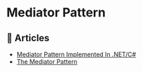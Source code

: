 # Mediator Pattern

## 📕 Articles
- [Mediator Pattern Implemented In .NET/C#](https://dasith.me/2019/01/07/mediator-pattern-implemented-in-net/)
- [The Mediator Pattern](https://garywoodfine.com/the-mediator-pattern/)